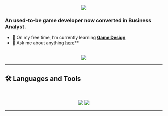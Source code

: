 

<!--<div align="center">
<img src="https://github.com/user-attachments/assets/5dbf43e2-06aa-424c-9173-30e6442dfbc9?fit=cover" alt="A secret!" style="border-radius: 50%;">
</div>-->

<h1 align="center">
    <img src="https://readme-typing-svg.herokuapp.com/?font=Inter&size=48&center=true&vCenter=true&width=500&height=70&color=4493F8&duration=4000&lines=Howdy+!+🤠;+I'm+Miguel+Angel!;" />
</h1>

### An used-to-be game developer now converted in Business Analyst.


- 🌱 On my free time, I’m currently learning **[Game Design](https://es.wikipedia.org/wiki/Diseño_de_juegos)**
- 💬 Ask me about anything [here](https://github.com/miguelancabezon/miguelancabezon/issues)**

<br>

<div align="center">
  <a href="miguelangel.cabezon@uneatlantico.es">
    <img src="https://img.shields.io/badge/Gmail-333333?style=for-the-badge&logo=gmail&logoColor=red" />
  </a>
</div>

<hr>



## 🛠️ Languages and Tools

<br>

<p align="center">
  <img src="https://skillicons.dev/icons?i=godot,unreal,unity,cs,java,ts,react,mongodb,astro" />
  <img src="https://skillicons.dev/icons?i=html,css,sass,tailwind,js,md,git,postman,figma" />
</p>

<hr>
